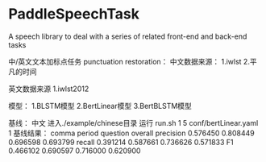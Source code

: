 # PaddleSpeechTask
A speech library to deal with a series of related front-end and back-end tasks  


中/英文文本加标点任务 punctuation restoration：
中文数据来源：
1.iwlst
2.平凡的时间

英文数据来源
1.iwlst2012


模型：
1.BLSTM模型
2.BertLinear模型
3.BertBLSTM模型

基线：
中文 
进入./example/chinese目录 
运行 run.sh 1 5 conf/bertLinear.yaml 1
基线结果：
                comma    period    question    overall
    precision   0.576450 0.808449  0.696598    0.693799
    recall      0.391214 0.587661  0.736626    0.571833
    F1          0.466102 0.690597  0.716000    0.620900